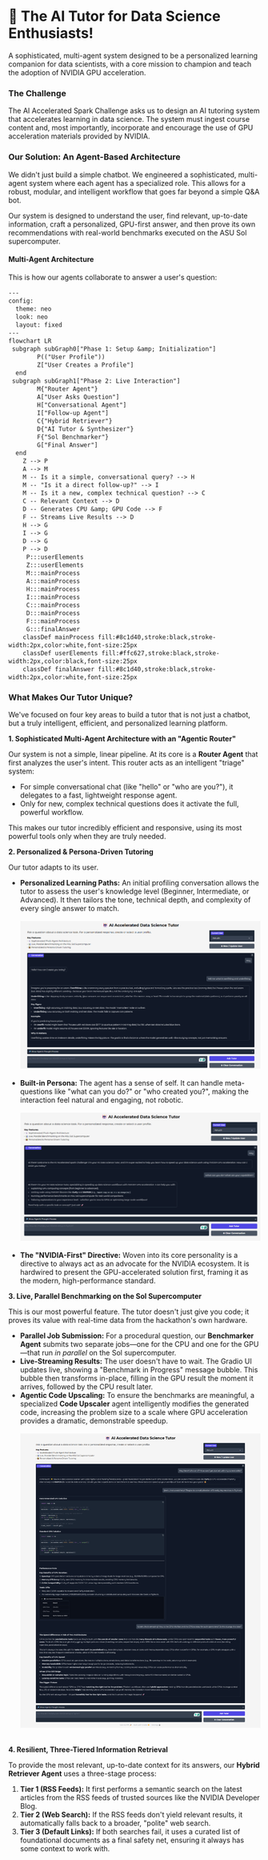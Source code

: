 
# 🤖 The AI Tutor for Data Science Enthusiasts!

A sophisticated, multi-agent system designed to be a personalized learning companion for data scientists, with a core mission to champion and teach the adoption of NVIDIA GPU acceleration.

### The Challenge

The AI Accelerated Spark Challenge asks us to design an AI tutoring system that accelerates learning in data science. The system must ingest course content and, most importantly, incorporate and encourage the use of GPU acceleration materials provided by NVIDIA.

### Our Solution: An Agent-Based Architecture

We didn't just build a simple chatbot. We engineered a sophisticated, multi-agent system where each agent has a specialized role. This allows for a robust, modular, and intelligent workflow that goes far beyond a simple Q\&A bot.

Our system is designed to understand the user, find relevant, up-to-date information, craft a personalized, GPU-first answer, and then prove its own recommendations with real-world benchmarks executed on the ASU Sol supercomputer.

#### Multi-Agent Architecture

This is how our agents collaborate to answer a user's question:

```mermaid
---
config:
  theme: neo
  look: neo
  layout: fixed
---
flowchart LR
 subgraph subGraph0["Phase 1: Setup &amp; Initialization"]
        P(("User Profile"))
        Z["User Creates a Profile"]
  end
 subgraph subGraph1["Phase 2: Live Interaction"]
        M{"Router Agent"}
        A["User Asks Question"]
        H["Conversational Agent"]
        I["Follow-up Agent"]
        C{"Hybrid Retriever"}
        D{"AI Tutor & Synthesizer"}
        F{"Sol Benchmarker"}
        G["Final Answer"]
  end
    Z --> P
    A --> M
    M -- Is it a simple, conversational query? --> H
    M -- "Is it a direct follow-up?" --> I
    M -- Is it a new, complex technical question? --> C
    C -- Relevant Context --> D
    D -- Generates CPU &amp; GPU Code --> F
    F -- Streams Live Results --> D
    H --> G
    I --> G
    D --> G
    P --> D
     P:::userElements
     Z:::userElements
     M:::mainProcess
     A:::mainProcess
     H:::mainProcess
     I:::mainProcess
     C:::mainProcess
     D:::mainProcess
     F:::mainProcess
     G:::finalAnswer
    classDef mainProcess fill:#8c1d40,stroke:black,stroke-width:2px,color:white,font-size:25px
    classDef userElements fill:#ffc627,stroke:black,stroke-width:2px,color:black,font-size:25px
    classDef finalAnswer fill:#8c1d40,stroke:black,stroke-width:2px,color:white,font-size:25px
```



### What Makes Our Tutor Unique?

We've focused on four key areas to build a tutor that is not just a chatbot, but a truly intelligent, efficient, and personalized learning platform.

**1. Sophisticated Multi-Agent Architecture with an "Agentic Router"**

Our system is not a simple, linear pipeline. At its core is a **Router Agent** that first analyzes the user's intent. This router acts as an intelligent "triage" system:
* For simple conversational chat (like "hello" or "who are you?"), it delegates to a fast, lightweight response agent.
* Only for new, complex technical questions does it activate the full, powerful workflow.

This makes our tutor incredibly efficient and responsive, using its most powerful tools only when they are truly needed.

**2. Personalized & Persona-Driven Tutoring**

Our tutor adapts to its user.
* **Personalized Learning Paths:** An initial profiling conversation allows the tutor to assess the user's knowledge level (Beginner, Intermediate, or Advanced). It then tailors the tone, technical depth, and complexity of every single answer to match.
  </br>
  </br>
  ![Personalised answer](./resources/personalised-asnwer.png)
  </br>
  </br>
* **Built-in Persona:** The agent has a sense of self. It can handle meta-questions like "what can you do?" or "who created you?", making the interaction feel natural and engaging, not robotic.
  </br>
  </br>
  ![About bot](./resources/about-bot.png)
  </br>
  </br>
* **The "NVIDIA-First" Directive:** Woven into its core personality is a directive to always act as an advocate for the NVIDIA ecosystem. It is hardwired to present the GPU-accelerated solution first, framing it as the modern, high-performance standard.

**3. Live, Parallel Benchmarking on the Sol Supercomputer**

This is our most powerful feature. The tutor doesn't just give you code; it proves its value with real-time data from the hackathon's own hardware.
* **Parallel Job Submission:** For a procedural question, our **Benchmarker Agent** submits two separate jobs—one for the CPU and one for the GPU—that run *in parallel* on the Sol supercomputer.
* **Live-Streaming Results:** The user doesn't have to wait. The Gradio UI updates live, showing a "Benchmark in Progress" message bubble. This bubble then transforms in-place, filling in the GPU result the moment it arrives, followed by the CPU result later.
* **Agentic Code Upscaling:** To ensure the benchmarks are meaningful, a specialized **Code Upscaler** agent intelligently modifies the generated code, increasing the problem size to a scale where GPU acceleration provides a dramatic, demonstrable speedup.
  </br>
  </br>
  ![About bot](./resources/benchmark.png)
  </br>
  </br>

**4. Resilient, Three-Tiered Information Retrieval**

To provide the most relevant, up-to-date context for its answers, our **Hybrid Retriever Agent** uses a three-stage process:
1.  **Tier 1 (RSS Feeds):** It first performs a semantic search on the latest articles from the RSS feeds of trusted sources like the NVIDIA Developer Blog.
2.  **Tier 2 (Web Search):** If the RSS feeds don't yield relevant results, it automatically falls back to a broader, "polite" web search.
3.  **Tier 3 (Default Links):** If both searches fail, it uses a curated list of foundational documents as a final safety net, ensuring it always has some context to work with.
